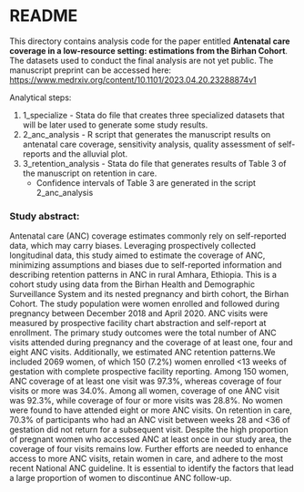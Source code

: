 # README
This directory contains analysis code for the paper entitled **Antenatal care coverage in a low-resource setting: estimations from the Birhan Cohort**. The datasets used to conduct the final analysis are not yet public. The manuscript preprint can be accessed here: https://www.medrxiv.org/content/10.1101/2023.04.20.23288874v1 

Analytical steps:
1.	1_specialize - Stata do file that creates three specialized datasets that will be later used to generate some study results.
2.	2_anc_analysis - R script that generates the manuscript results on antenatal care coverage, sensitivity analysis, quality assessment of self-reports and the alluvial plot.
3.	3_retention_analysis - Stata do file that generates results of Table 3 of the manuscript on retention in care.
    * Confidence intervals of Table 3 are generated in the script 2_anc_analysis

### Study abstract:
Antenatal care (ANC) coverage estimates commonly rely on self-reported data, which may carry biases. Leveraging prospectively collected longitudinal data, this study aimed to estimate the coverage of ANC, minimizing assumptions and biases due to self-reported information and describing retention patterns in ANC in rural Amhara, Ethiopia. This is a cohort study using data from the Birhan Health and Demographic Surveillance System and its nested pregnancy and birth cohort, the Birhan Cohort. The study population were women enrolled and followed during pregnancy between December 2018 and April 2020. ANC visits were measured by prospective facility chart abstraction and self-report at enrollment. The primary study outcomes were the total number of ANC visits attended during pregnancy and the coverage of at least one, four and eight ANC visits. Additionally, we estimated ANC retention patterns.We included 2069 women, of which 150 (7.2%) women enrolled <13 weeks of gestation with complete prospective facility reporting. Among 150 women, ANC coverage of at least one visit was 97.3%, whereas coverage of four visits or more was 34.0%. Among all women, coverage of one ANC visit was 92.3%, while coverage of four or more visits was 28.8%. No women were found to have attended eight or more ANC visits. On retention in care, 70.3% of participants who had an ANC visit between weeks 28 and <36 of gestation did not return for a subsequent visit. Despite the high proportion of pregnant women who accessed ANC at least once in our study area, the coverage of four visits remains low. Further efforts are needed to enhance access to more ANC visits, retain women in care, and adhere to the most recent National ANC guideline. It is essential to identify the factors that lead a large proportion of women to discontinue ANC follow-up.

